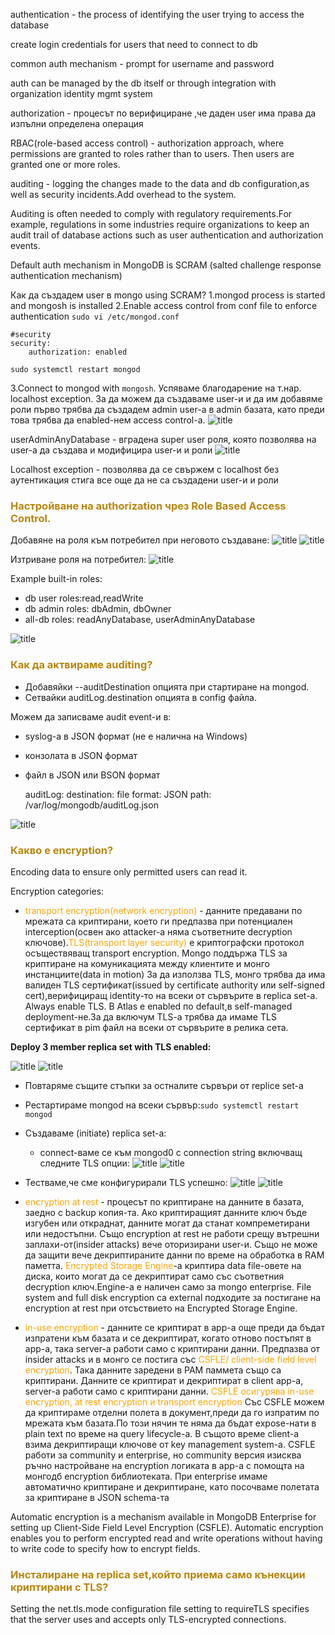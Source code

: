 authentication - the process of identifying the user trying to access the database

create login credentials for users that need to connect to db

common auth mechanism - prompt for username and password

auth can be managed by the db itself or through integration with organization identity mgmt system

authorization - процесът по верифициране ,че даден user има права да изпълни определена операция

RBAC(role-based access control) - authorization approach, where permissions are granted to roles rather than to users.
Then users are granted one or more roles.

auditing - logging the changes made to the data and db configuration,as well as security incidents.Add overhead to the system.

Auditing is often needed to comply with regulatory requirements.For example, regulations in some industries require organizations to keep an audit trail of database actions such as user authentication and authorization events.

Default auth mechanism in MongoDB is SCRAM (salted challenge response authentication mechanism)

Как да създадем user в mongo using SCRAM?
1.mongod process is started and mongosh is installed
2.Enable access control from conf file to enforce authentication
```sudo vi /etc/mongod.conf```

    #security
    security:
        authorization: enabled

```sudo systemctl restart mongod```

3.Connect to mongod with ```mongosh```. Успяваме благодарение на т.нар. localhost exception.
За да можем да създаваме user-и и да им добавяме роли първо трябва да създадем admin user-a в admin базата, като 
преди това трябва да enabled-нем access control-a.
![title](./resources/createUserAdminUser.png)

userAdminAnyDatabase - вградена super user роля, която позволява на user-a да създава и модифицира user-и и роли
![title](./resources/logInWithUser.png)

Localhost exception - позволява да се свържем с localhost без аутентикация стига все още да не са създадени user-и и роли

### <span style="color:darkgoldenrod">Настройване на authorization чрез Role Based Access Control.
Добавяне на роля към потребител при неговото създаване:
![title](./resources/createUser.png)
![title](./resources/confrimReadPermissions.png)

Изтриване роля на потребител:
![title](./resources/revokeUserRole.png)

Example built-in roles:
- db user roles:read,readWrite
- db admin roles: dbAdmin, dbOwner
- all-db roles: readAnyDatabase, userAdminAnyDatabase

![title](./resources/createUser2.png)

### <span style="color:darkgoldenrod">Как да актвираме auditing?
- Добавяйки --auditDestination опцията при стартиране на mongod.
- Сетвайки auditLog.destination опцията в config файла.

Можем да записваме audit event-и в:
- syslog-a в JSON формат (не е налична на Windows)
- конзолата в JSON формат
- файл в JSON или BSON формат


    auditLog:
        destination: file
        format: JSON
        path: /var/log/mongodb/auditLog.json

![title](./resources/auditLog.png)

### <span style="color:darkgoldenrod">Какво е encryption?
Encoding data to ensure only permitted users can read it.

Encryption categories:
- <span style="color:orange">transport encryption(network encryption)</span> - данните предавани по мрежата са 
криптирани, което ги предпазва при потенциален interception(освен ако attacker-a няма съответните decryption 
ключове).<span style="color:orange">TLS(transport layer security)</span> е криптографски протокол осъществяващ transport encryption.
Mongo поддържа TLS за криптиране на комуникацията между клиентите и монго инстанциите(data in motion)
За да използва TLS, монго трябва да има валиден TLS сертификат(issued by certificate authority или self-signed cert),верифициращ identity-то на всеки от сървърите в replica set-a.
Always enable TLS.
В Atlas e enabled по default,в self-managed deployment-не.За да включум TLS-a трябва да имаме TLS сертификат в pim файл на всеки от сървърите в релика сета.

**Deploy 3 member replica set with TLS enabled:**

![title](./resources/enableTLS.png)
![title](./resources/enableTLS2.png)
- Повтаряме същите стъпки за остналите сървъри от replice set-a
- Рестартираме mongod на всеки сървър:```sudo systemctl restart mongod```
- Създаваме (initiate) replica set-a:
  - connect-ваме се към mongod0 с connection string включващ следните TLS опции:
  ![title](./resources/connectToInstanceWithTLS.png)
  ![title](./resources/replicaSetInit.png)
- Тестваме,че сме конфигурирали TLS успешно:
![title](./resources/connectWithTLS.png)
![title](./resources/testTLSconfWithBadConnectionString.png)

- <span style="color:orange">encryption at rest</span> - процесът по криптиране на данните в базата, заедно с backup копия-та.
Ако криптиращият данните ключ бъде изгубен или откраднат, данните могат да станат компреметирани или недостъпни.
Също encryption at rest не работи срещу вътрешни заплахи-от(insider attacks) вече оторизирани user-и.
Също не може да защити вече декриптираните данни по време на обработка в RAM паметта.
  <span style="color:orange">Encrypted Storage Engine</span>-а криптира data file-овете на диска, които могат да се декриптират само със съответния decryption ключ.Engine-a е наличен само за mongo enterprise.
File system and full disk encryption са external подходите за постигане на encryption at rest при отсъствието на Encrypted Storage Engine.

- <span style="color:orange">in-use encryption</span> - данните се криптират в app-a още преди да бъдат изпратени към базата и се декриптират, когато отново постъпят в app-a, така server-a работи само с криптирани данни.
Предпазва от insider attacks и в монго се постига със <span style="color:orange">CSFLE/ client-side field level encryption</span>. Така данните заредени в РАМ паммета също са криптирани.
Данните се криптират и декриптират в client app-a, server-a работи само с криптирани данни.
  <span style="color:orange">CSFLE осигурява in-use encryption, at rest encryption и transport encryption</span>
Със CSFLE можем да криптираме отделни полета в документ,преди да го изпратим по мрежата към базата.По този нячин те няма да бъдат expose-нати в plain text по време на query lifecycle-a.
В същото време client-a взима декриптиращи ключове от key management system-a.
CSFLE работи за community и enterprise, но community версия изисква ръчно настройване на encryption логиката в app-a с помощта на монгодб encryption библиотеката.
При enterprise имаме автоматично криптиране и декриптиране, като посочваме полетата за криптиране в JSON schema-та

Automatic encryption is a mechanism available in MongoDB Enterprise for setting up Client-Side Field Level Encryption (CSFLE). Automatic encryption enables you to perform encrypted read and write operations without having to write code to specify how to encrypt fields.

### <span style="color:darkgoldenrod">Инсталиране на replica set,който приема само кънекции криптирани с TLS?
Setting the net.tls.mode configuration file setting to requireTLS specifies that the server uses and accepts only TLS-encrypted connections.
